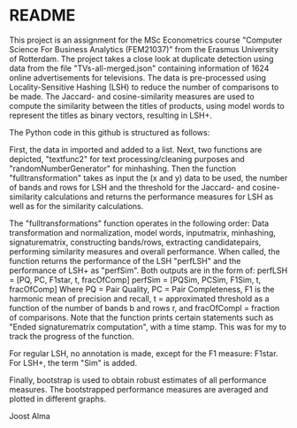 
# README

This project is an assignment for the MSc Econometrics course "Computer Science For Business Analytics (FEM21037)" from the Erasmus University of Rotterdam.
The project takes a close look at duplicate detection using data from the file "TVs-all-merged.json" containing information of 1624 online advertisements for televisions. The data is pre-processed using Locality-Sensitive Hashing (LSH) to reduce the number of comparisons to be made. The Jaccard- and cosine-similarity measures are used to compute the similarity between the titles of products, using model words to represent the titles as binary vectors, resulting in LSH+.



The Python code in this github is structured as follows:

First, the data in imported and added to a list.
Next, two functions are depicted, "textfunc2" for text processing/cleaning purposes and "randomNumberGenerator" for minhashing.
Then the function "fulltransformation" takes as input the (x and y) data to be used, the number of bands and rows for LSH and the threshold for the Jaccard- and cosine-similarity calculations and returns the performance measures for LSH as well as for the similarity calculations.



The "fulltransformations" function operates in the following order: 
Data transformation and normalization, model words, inputmatrix, minhashing, signaturematrix, constructing bands/rows, extracting candidatepairs, performing similarity measures and overall performance. When called, the function returns the performance of the LSH "perfLSH" and the performance of LSH+ as "perfSim".
Both outputs are in the form of:
perfLSH = [PQ, PC, F1star, t, fracOfComp]
perfSim = [PQSim, PCSim, F1Sim, t, fracOfComp]
Where PQ = Pair Quality, PC = Pair Completeness, F1 is the harmonic mean of precision and recall, t = approximated threshold as a function of the number of bands b and rows r, and fracOfCompl = fraction of comparisons. Note that the function prints certain statements such as "Ended signaturematrix computation", with a time stamp. This was for my to track the progress of the function.


For regular LSH, no annotation is made, except for the F1 measure: F1star.
For LSH+, the term "Sim" is added.




Finally, bootstrap is used to obtain robust estimates of all performance measures. The bootstrapped performance measures are averaged and plotted in different graphs. 


Joost Alma
